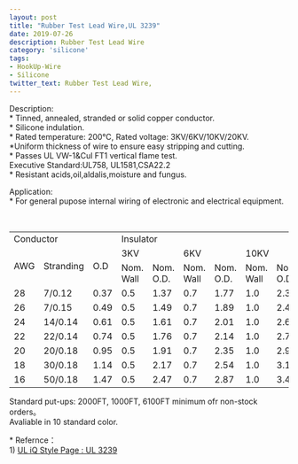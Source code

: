 ```yaml
---
layout: post
title: "Rubber Test Lead Wire,UL 3239"
date: 2019-07-26
description: Rubber Test Lead Wire
category: 'silicone'
tags:
- HookUp-Wire
- Silicone
twitter_text: Rubber Test Lead Wire,
---
```


<p>Description:<br />
  * Tinned, annealed, stranded or solid copper conductor.<br />
  * Silicone indulation.<br />
  * Rated temperature: 200℃, Rated voltage: 3KV/6KV/10KV/20KV.<br />
  *Uniform thickness of wire to ensure easy stripping and cutting.<br />
  * Passes UL VW-1&amp;Cul FT1 vertical flame test.<br />
  Executive Standard:UL758, UL1581,CSA22.2 <br />
  * Resistant acids,oil,aldalis,moisture and fungus.</p>
<p>Application:<br />
* For general pupose internal wiring of electronic and electrical equipment. </p>

<br/>
<div class="table-responsive">
<table  class="table table-bordered table-hover table-condensed">
  <tr>
    <td colspan="3">Conductor</td>
    <td colspan="8"> Insulator </td>
    </tr>
  <tr>
    <td rowspan="2">AWG</td>
    <td rowspan="2">Stranding</td>
    <td rowspan="2">O.D</td>
    <td colspan="2">3KV</td>
    <td colspan="2">6KV</td>
    <td colspan="2">10KV</td>
    <td colspan="2">20KV</td>
    </tr>
  <tr>
    <td>Nom. Wall</td>
    <td>Nom. O.D.</td>
    <td>Nom. Wall</td>
    <td>Nom. O.D.</td>
    <td>Nom. Wall</td>
    <td>Nom. O.D.</td>
    <td>Nom. Wall</td>
    <td>Nom. O.D.</td>
    </tr>
  <tr>
    <td>28</td>
    <td>7/0.12</td>
    <td>0.37</td>
    <td>0.5</td>
    <td>1.37</td>
    <td>0.7</td>
    <td>1.77</td>
    <td>1.0</td>
    <td>2.37</td>
    <td>1.3</td>
    <td>2.97</td>
    </tr>
  <tr>
    <td>26</td>
    <td>7/0.15</td>
    <td>0.49</td>
    <td>0.5</td>
    <td>1.49</td>
    <td>0.7</td>
    <td>1.89</td>
    <td>1.0</td>
    <td>2.49</td>
    <td>1.3</td>
    <td>2.03</td>
    </tr>
  <tr>
    <td>24</td>
    <td>14/0.14</td>
    <td>0.61</td>
    <td>0.5</td>
    <td>1.61</td>
    <td>0.7</td>
    <td>2.01</td>
    <td>1.0</td>
    <td>2.61</td>
    <td>1.3</td>
    <td>3.20</td>
    </tr>
  <tr>
    <td>22</td>
    <td>22/0.14</td>
    <td>0.74</td>
    <td>0.5</td>
    <td>1.76</td>
    <td>0.7</td>
    <td>2.14</td>
    <td>1.0</td>
    <td>2.76</td>
    <td>1.3</td>
    <td>3.36</td>
    </tr>
  <tr>
    <td>20</td>
    <td>20/0.18</td>
    <td>0.95</td>
    <td>0.5</td>
    <td>1.91</td>
    <td>0.7</td>
    <td>2.35</td>
    <td>1.0</td>
    <td>2.95</td>
    <td>1.3</td>
    <td>3.51</td>
    </tr>
  <tr>
    <td>18</td>
    <td>30/0.18</td>
    <td>1.14</td>
    <td>0.5</td>
    <td>2.17</td>
    <td>0.7</td>
    <td>2.54</td>
    <td>1.0</td>
    <td>3.17</td>
    <td>1.3</td>
    <td>3.37</td>
    </tr>
  <tr>
    <td>16</td>
    <td>50/0.18</td>
    <td>1.47</td>
    <td>0.5</td>
    <td>2.47</td>
    <td>0.7</td>
    <td>2.87</td>
    <td>1.0</td>
    <td>3.47</td>
    <td>1.3</td>
    <td>4.07</td>
    </tr>
</table>
</div>

<p>Standard put-ups: 2000FT, 1000FT, 6100FT minimum ofr non-stock orders。<br />
Avaliable in 10 standard color. </p>
<p>* Refernce：<br />
  1)  <a href="http://iq.ul.com/awm/stylepage.aspx?Style=3239" target="_blank">UL iQ Style Page : UL 3239 </a></p>


